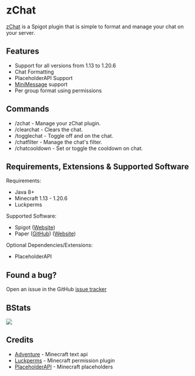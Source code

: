 zChat
======================================================================

[zChat](https://www.spigotmc.org/resources/zchat.116042/) is a Spigot plugin that is simple to format and manage your chat on your server.

## Features
- Support for all versions from 1.13 to 1.20.6
- Chat Formatting
- PlaceholderAPI Support
- [MiniMessage](https://docs.advntr.dev/minimessage/) support
- Per group format using permissions

## Commands
- /zchat - Manage your zChat plugin.
- /clearchat - Clears the chat.
- /togglechat - Toggle off and on the chat.
- /chatfilter - Manage the chat's filter.
- /chatcooldown - Set or toggle the cooldown on chat.

## Requirements, Extensions & Supported Software
Requirements:
- Java 8+
- Minecraft 1.13 - 1.20.6
- Luckperms

Supported Software:
- Spigot ([Website](https://www.spigotmc.org/))
- Paper ([GitHub](https://github.com/PaperMC/Paper)) ([Website](https://papermc.io/software/paper))

Optional Dependencies/Extensions:
- PlaceholderAPI

## Found a bug?
Open an issue in the GitHub [issue tracker](https://github.com/mrzcookies/zchat/issues)

## BStats
[![](https://bstats.org/signatures/bukkit/zchat.svg)](https://bstats.org/plugin/bukkit/zChat/21533)

## Credits
- [Adventure](https://docs.advntr.dev/) - Minecraft text api
- [Luckperms](https://luckperms.net/) - Minecraft permission plugin
- [PlaceholderAPI](https://placeholderapi.com/) - Minecraft placeholders
